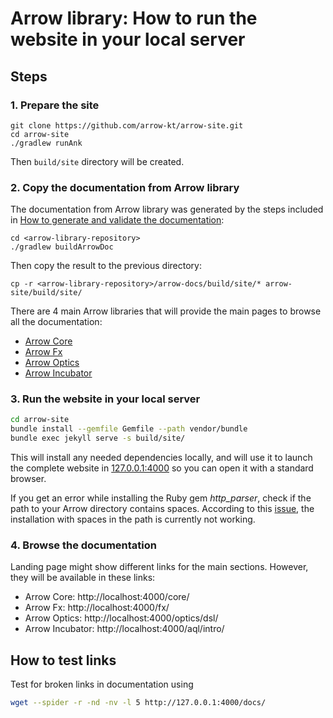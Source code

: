 # Arrow library: How to run the website in your local server

## Steps

### 1. Prepare the site

```
git clone https://github.com/arrow-kt/arrow-site.git
cd arrow-site
./gradlew runAnk
```

Then `build/site` directory will be created.

### 2. Copy the documentation from Arrow library

The documentation from Arrow library was generated by the steps included in [How to generate and validate the documentation](how-to-generate-and-validate-documentation.md):

```
cd <arrow-library-repository>
./gradlew buildArrowDoc
```

Then copy the result to the previous directory:

```
cp -r <arrow-library-repository>/arrow-docs/build/site/* arrow-site/build/site/
```

There are 4 main Arrow libraries that will provide the main pages to browse all the documentation:

* [Arrow Core](https://github.com/arrow-kt/arrow-core)
* [Arrow Fx](https://github.com/arrow-kt/arrow-fx)
* [Arrow Optics](https://github.com/arrow-kt/arrow-optics)
* [Arrow Incubator](https://github.com/arrow-kt/arrow-incubator)

### 3. Run the website in your local server

```bash
cd arrow-site
bundle install --gemfile Gemfile --path vendor/bundle
bundle exec jekyll serve -s build/site/
```

This will install any needed dependencies locally, and will use it to launch the complete website in [127.0.0.1:4000](http://127.0.0.1:4000) so you can open it with a standard browser.

If you get an error while installing the Ruby gem _http_parser_, check if the path to your Arrow directory contains spaces. According to this [issue](https://github.com/tmm1/http_parser.rb/issues/47), the installation with spaces in the path is currently not working.

### 4. Browse the documentation

Landing page might show different links for the main sections. However, they will be available in these links:

* Arrow Core: http://localhost:4000/core/
* Arrow Fx: http://localhost:4000/fx/
* Arrow Optics: http://localhost:4000/optics/dsl/
* Arrow Incubator: http://localhost:4000/aql/intro/

## How to test links

Test for broken links in documentation using

```sh
wget --spider -r -nd -nv -l 5 http://127.0.0.1:4000/docs/
```
